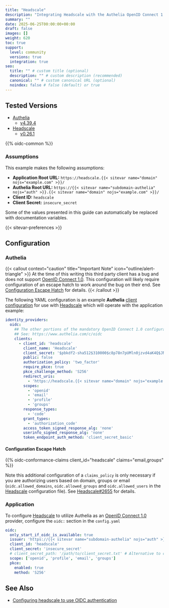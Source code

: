 ```yaml
---
title: "Headscale"
description: "Integrating Headscale with the Authelia OpenID Connect 1.0 Provider."
summary: ""
date: 2025-06-25T00:00:00+00:00
draft: false
images: []
weight: 620
toc: true
support:
  level: community
  versions: true
  integration: true
seo:
  title: "" # custom title (optional)
  description: "" # custom description (recommended)
  canonical: "" # custom canonical URL (optional)
  noindex: false # false (default) or true
---
```


## Tested Versions

- [Authelia]
  - [v4.39.4](https://github.com/authelia/authelia/releases/tag/v4.39.4)
- [Headscale]
  - [v0.26.1](https://github.com/juanfont/headscale/releases/tag/v0.26.1)

{{% oidc-common %}}

### Assumptions

This example makes the following assumptions:

- __Application Root URL:__ `https://headscale.{{< sitevar name="domain" nojs="example.com" >}}/`
- __Authelia Root URL:__ `https://{{< sitevar name="subdomain-authelia" nojs="auth" >}}.{{< sitevar name="domain" nojs="example.com" >}}/`
- __Client ID:__ `headscale`
- __Client Secret:__ `insecure_secret`

Some of the values presented in this guide can automatically be replaced with documentation variables.

{{< sitevar-preferences >}}

## Configuration

### Authelia

{{< callout context="caution" title="Important Note" icon="outline/alert-triangle" >}}
At the time of this writing this third party client has a bug and does not support [OpenID Connect 1.0](openid.net/specs/openid-connect-core-1_0.html). This
configuration will likely require configuration of an escape hatch to work around the bug on their end. See
[Configuration Escape Hatch](#configuration-escape-hatch) for details.
{{< /callout >}}

The following YAML configuration is an example __Authelia__ [client configuration] for use with [Headscale] which will
operate with the application example:

```yaml {title="configuration.yml"}
identity_providers:
  oidc:
    ## The other portions of the mandatory OpenID Connect 1.0 configuration go here.
    ## See: https://www.authelia.com/c/oidc
    clients:
      - client_id: 'headscale'
        client_name: 'Headscale'
        client_secret: '$pbkdf2-sha512$310000$c8p78n7pUMln0jzvd4aK4Q$JNRBzwAo0ek5qKn50cFzzvE9RXV88h1wJn5KGiHrD0YKtZaR/nCb2CJPOsKaPK0hjf.9yHxzQGZziziccp6Yng'  # The digest of 'insecure_secret'.
        public: false
        authorization_policy: 'two_factor'
        require_pkce: true
        pkce_challenge_method: 'S256'
        redirect_uris:
          - 'https://headscale.{{< sitevar name="domain" nojs="example.com" >}}/oidc/callback'
        scopes:
          - 'openid'
          - 'email'
          - 'profile'
          - 'groups'
        response_types:
          - 'code'
        grant_types:
          - 'authorization_code'
        access_token_signed_response_alg: 'none'
        userinfo_signed_response_alg: 'none'
        token_endpoint_auth_method: 'client_secret_basic'
```

#### Configuration Escape Hatch

{{% oidc-conformance-claims client_id="headscale" claims="email,groups" %}}

Note this additional configuration of a `claims_policy` is only necessary if you are authorizing users based on domain,
groups or email (`oidc.allowed_domains`, `oidc.allowed_groups` and `oidc.allowed_users` in the [Headscale] configuration
file). See [Headscale#2655](https://github.com/juanfont/headscale/issues/2655) for details.

### Application

To configure [Headscale] to utilize Authelia as an [OpenID Connect 1.0] provider, configure the `oidc:` section in the `config.yaml`

```yaml {title="config.yaml"}
oidc:
  only_start_if_oidc_is_available: true
  issuer: 'https://{{< sitevar name="subdomain-authelia" nojs="auth" >}}.{{< sitevar name="domain" nojs="example.com" >}}'
  client_id: 'headscale'
  client_secret: 'insecure_secret'
  # client_secret_path: '/path/to/client_secret.txt' # Alternative to client_secret
  scope: ['openid', 'profile', 'email', 'groups']
  pkce:
    enabled: true
    method: 'S256'
```

## See Also

- [Configuring headscale to use OIDC authentication](https://headscale.net/stable/ref/oidc/)

[Authelia]: https://www.authelia.com
[Headscale]: https://headscale.net
[OpenID Connect 1.0]: ../../openid-connect/introduction.md
[client configuration]: ../../../configuration/identity-providers/openid-connect/clients.md
